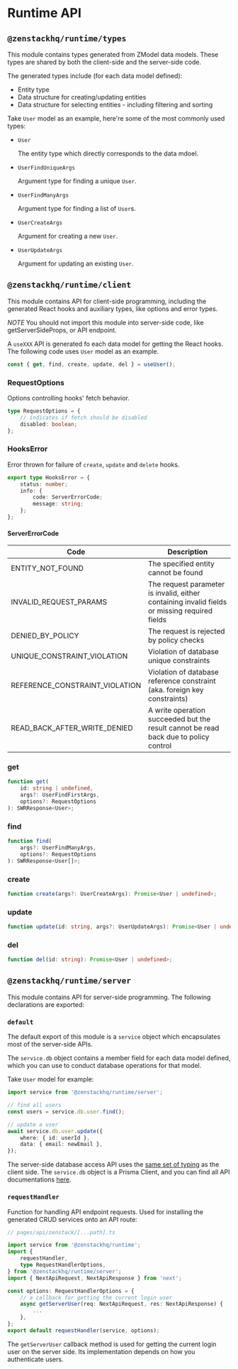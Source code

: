 # Runtime API

## `@zenstackhq/runtime/types`

This module contains types generated from ZModel data models. These types are shared by both the client-side and the server-side code.

The generated types include (for each data model defined):

-   Entity type
-   Data structure for creating/updating entities
-   Data structure for selecting entities - including filtering and sorting

Take `User` model as an example, here're some of the most commonly used types:

-   `User`

    The entity type which directly corresponds to the data mdoel.

-   `UserFindUniqueArgs`

    Argument type for finding a unique `User`.

-   `UserFindManyArgs`

    Argument type for finding a list of `User`s.

-   `UserCreateArgs`

    Argument for creating a new `User`.

-   `UserUpdateArgs`

    Argument for updating an existing `User`.

## `@zenstackhq/runtime/client`

This module contains API for client-side programming, including the generated React hooks and auxiliary types, like options and error types.

_NOTE_ You should not import this module into server-side code, like getServerSideProps, or API endpoint.

A `useXXX` API is generated fo each data model for getting the React hooks. The following code uses `User` model as an example.

```ts
const { get, find, create, update, del } = useUser();
```

### RequestOptions

Options controlling hooks' fetch behavior.

```ts
type RequestOptions = {
    // indicates if fetch should be disabled
    disabled: boolean;
};
```

### HooksError

Error thrown for failure of `create`, `update` and `delete` hooks.

```ts
export type HooksError = {
    status: number;
    info: {
        code: ServerErrorCode;
        message: string;
    };
};
```

#### ServerErrorCode

| Code                           | Description                                                                                   |
| ------------------------------ | --------------------------------------------------------------------------------------------- |
| ENTITY_NOT_FOUND               | The specified entity cannot be found                                                          |
| INVALID_REQUEST_PARAMS         | The request parameter is invalid, either containing invalid fields or missing required fields |
| DENIED_BY_POLICY               | The request is rejected by policy checks                                                      |
| UNIQUE_CONSTRAINT_VIOLATION    | Violation of database unique constraints                                                      |
| REFERENCE_CONSTRAINT_VIOLATION | Violation of database reference constraint (aka. foreign key constraints)                     |
| READ_BACK_AFTER_WRITE_DENIED   | A write operation succeeded but the result cannot be read back due to policy control          |

### get

```ts
function get(
    id: string | undefined,
    args?: UserFindFirstArgs,
    options?: RequestOptions
): SWRResponse<User>;
```

### find

```ts
function find(
    args?: UserFindManyArgs,
    options?: RequestOptions
): SWRResponse<User[]>;
```

### create

```ts
function create(args?: UserCreateArgs): Promise<User | undefined>;
```

### update

```ts
function update(id: string, args?: UserUpdateArgs): Promise<User | undefined>;
```

### del

```ts
function del(id: string): Promise<User | undefined>;
```

## `@zenstackhq/runtime/server`

This module contains API for server-side programming. The following declarations are exported:

### `default`

The default export of this module is a `service` object which encapsulates most of the server-side APIs.

The `service.db` object contains a member field for each data model defined, which you can use to conduct database operations for that model.

Take `User` model for example:

```ts
import service from '@zenstackhq/runtime/server';

// find all users
const users = service.db.user.find();

// update a user
await service.db.user.update({
    where: { id: userId },
    data: { email: newEmail },
});
```

The server-side database access API uses the [same set of typing](#zenstackhqruntimetypes) as the client side. The `service.db` object is a Prisma Client, and you can find all API documentations [here](https://www.prisma.io/docs/reference/api-reference/prisma-client-reference ':target=blank').

### `requestHandler`

Function for handling API endpoint requests. Used for installing the generated CRUD services onto an API route:

```ts
// pages/api/zenstack/[...path].ts

import service from '@zenstackhq/runtime';
import {
    requestHandler,
    type RequestHandlerOptions,
} from '@zenstackhq/runtime/server';
import { NextApiRequest, NextApiResponse } from 'next';

const options: RequestHandlerOptions = {
    // a callback for getting the current login user
    async getServerUser(req: NextApiRequest, res: NextApiResponse) {
        ...
    },
};
export default requestHandler(service, options);
```

The `getServerUser` callback method is used for getting the current login user on the server side. Its implementation depends on how you authenticate users.
